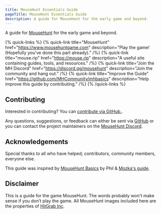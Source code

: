 ```yaml
---
title: MouseHunt Essentials Guide
pageTitle: MouseHunt Essentials Guide
description: A guide for MouseHunt for the early game and beyond.
---
```


A guide for [MouseHunt](https://mousehuntgame.com) for the early game and beyond.

{% quick-links %}
 {% quick-link title="MouseHunt" href="https://www.mousehuntgame.com" description="Play the game! (Hopefully you've done this part already)." /%}
 {% quick-link title="mouse.rip" href="https://mouse.rip" description="A useful site containing guides, tools, and resources." /%}
 {% quick-link title="Join the MH Discord" href="https://discord.gg/mousehunt" description="Join the community and hang out." /%}
 {% quick-link title="Improve the Guide" href="https://github.com/MHCommunity/mhbasics" description="Help improve this guide by contributing." /%}
{% /quick-links %}

## Contributing

Interested in contributing? You can [contribute via GitHub.](https://github.com/MHCommunity/mhbasics/blob/main/CONTRIBUTING.md).

Any questions, suggestions, or feedback can either be sent via [GitHub](https://github.com/MHCommunity/mhbasics/) or you can contact the project maintainers on the [MouseHunt Discord](https://discord.gg/mousehunt).

## Acknowledgements

Special thanks to all who have helped; contributors, community members, everyone else.

This guide was inspired by [MouseHunt Basics](https://mousehuntbasics.wordpress.com/) by Phil & [Mozka's guide](https://adefinitivemhguide.wordpress.com/).

## Disclaimer

This is a guide for the game MouseHunt. The words probably won't make sense if you don’t play the game.
All MouseHunt images included here are the properties  of [HitGrab Inc](https://hitgrab.com/).
